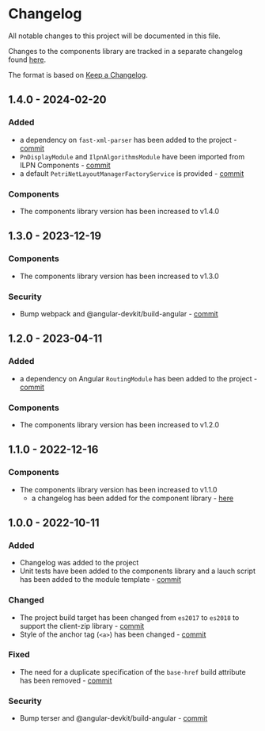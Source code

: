 # Changelog

All notable changes to this project will be documented in this file.

Changes to the components library are tracked in a separate changelog found [here](https://github.com/ILPN/ILPN-Components/blob/master/CHANGELOG.md).

The format is based on [Keep a Changelog](https://keepachangelog.com/en/1.0.0/).

[//]: # (## Unreleased)

## 1.4.0 - 2024-02-20
### Added
- a dependency on `fast-xml-parser` has been added to the project - [commit](https://github.com/ILPN/ILPN-Module/commit/a0c7b99172d6cd23cebe8ff2883bba478a4b9b0a)
- `PnDisplayModule` and `IlpnAlgorithmsModule` have been imported from ILPN Components - [commit](https://github.com/ILPN/ILPN-Module/commit/a0c7b99172d6cd23cebe8ff2883bba478a4b9b0a)
- a default `PetriNetLayoutManagerFactoryService` is provided - [commit](https://github.com/ILPN/ILPN-Module/commit/a0c7b99172d6cd23cebe8ff2883bba478a4b9b0a)

### Components
- The components library version has been increased to v1.4.0


## 1.3.0 - 2023-12-19
### Components
- The components library version has been increased to v1.3.0

### Security
- Bump webpack and @angular-devkit/build-angular - [commit](https://github.com/ILPN/ILPN-Module/commit/7c8ad0809d5630628fb8c0cb7175eec23ee2abde)

## 1.2.0 - 2023-04-11
### Added
- a dependency on Angular `RoutingModule` has been added to the project - [commit](https://github.com/ILPN/ILPN-Module/commit/4925c58b70e7a6054df5ba74e87dd779cd8bb2bd)

### Components
- The components library version has been increased to v1.2.0

## 1.1.0 - 2022-12-16
### Components
- The components library version has been increased to v1.1.0
  - a changelog has been added for the component library - [here](https://github.com/ILPN/ILPN-Components/blob/master/CHANGELOG.md)

## 1.0.0 - 2022-10-11
### Added
- Changelog was added to the project
- Unit tests have been added to the components library and a lauch script has been added to the module template - [commit](https://github.com/ILPN/ILPN-Module/commit/d75719995493c8fe580580f8b7d9b49cdd85499a)

### Changed
- The project build target has been changed from `es2017` to `es2018` to support the client-zip library - [commit](https://github.com/ILPN/ILPN-Module/commit/5186d081a12990f94e74c1b148ec664648b9d185)
- Style of the anchor tag (`<a>`) has been changed - [commit](https://github.com/ILPN/ILPN-Module/commit/8d02b5492066c5acd6696b31f10727528225b61d)

### Fixed
- The need for a duplicate specification of the `base-href` build attribute has been removed - [commit](https://github.com/ILPN/ILPN-Module/commit/80b72842c69e388b409587e2030b5eb202424e64)

### Security
- Bump terser and @angular-devkit/build-angular - [commit](https://github.com/ILPN/ILPN-Module/commit/cbd23b79c6557ebff7f686b7135dba4400804cc0)
